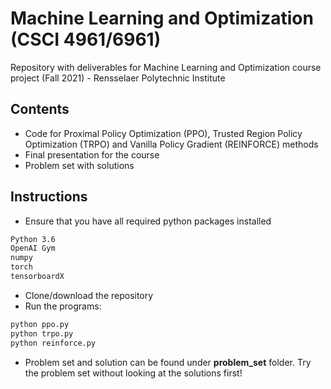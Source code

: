# Machine Learning and Optimization (CSCI 4961/6961)

Repository with deliverables for Machine Learning and Optimization course project (Fall 2021) - Rensselaer Polytechnic Institute 

## Contents

* Code for Proximal Policy Optimization (PPO), Trusted Region Policy Optimization (TRPO) and Vanilla Policy Gradient (REINFORCE) methods
* Final presentation for the course
* Problem set with solutions

## Instructions
- Ensure that you have all required python packages installed
```bash
Python 3.6
OpenAI Gym
numpy
torch
tensorboardX
```
- Clone/download the repository 
- Run the programs:
```bash
python ppo.py
python trpo.py
python reinforce.py
```
- Problem set and solution can be found under **problem_set** folder. Try the problem set without looking at the solutions first!
